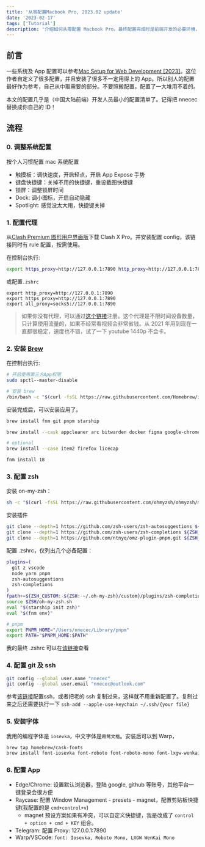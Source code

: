 ```yaml
---
title: '从零配置Macbook Pro, 2023.02 update'
date: '2023-02-17'
tags: ['Tutorial']
description: '介绍如何从零配置 Macbook Pro。最终配置完成时是前端开发的必要环境，以及配好常用工具。'
---
```


## 前言

一些系统及 App 配置可以参考[Mac Setup for Web Development [2023]](https://www.robinwieruch.de/mac-setup-web-development/)。这位作者自定义了很多配置，并且安装了很多不一定用得上的 App。所以别人的配置最好作为参考，自己从中取需要的部分。不要照搬配置，配置了一大堆用不着的。

本文的配置几乎是（中国大陆前端）开发人员最小的配置清单了。记得把 nnecec 替换成你自己的 ID！

## 流程

### 0. 调整系统配置

按个人习惯配置 mac 系统配置

- 触摸板：调快速度，开启轻点，开启 App Expose 手势
- 键盘快捷键：关掉不用的快捷键，重设截图快捷键
- 锁屏：调整锁屏时间
- Dock: 调小图标，开启自动隐藏
- Spotlight: 感觉没太大用，快捷键关掉

### 1. 配置代理

从[Clash Premium 图形用户界面版](https://github.com/Loyalsoldier/clash-rules#clash-premium-%E5%90%84%E7%89%88%E6%9C%AC%E4%B8%8B%E8%BD%BD%E5%9C%B0%E5%9D%80)下载 Clash X Pro。并安装配置 config，该链接同时有 rule 配置，按需使用。

在控制台执行:

```bash
export https_proxy=http://127.0.0.1:7890 http_proxy=http://127.0.0.1:7890 all_proxy=socks5://127.0.0.1:7890
```

或配置`.zshrc`

```shell
export http_proxy=http://127.0.0.1:7890
export https_proxy=http://127.0.0.1:7890
export all_proxy=socks5://127.0.0.1:7890
```

> 如果你没有代理，可以通过[这个链接](https://mojie.nl/#/register?code=xzSjSYO6)注册。这个代理是不限时间设备数量，只计算使用流量的，如果不经常看视频会非常省钱。从 2021 年用到现在一直都很稳定，速度也不错，试了一下 youtube 1440p 不会卡。

### 2. 安装 [Brew](https://brew.sh/)

在控制台执行:

```bash
# 开启使用第三方App权限
sudo spctl--master-disable

# 安装 brew
/bin/bash -c "$(curl -fsSL https://raw.githubusercontent.com/Homebrew/install/HEAD/install.sh)"
```

安装完成后，可以安装应用了。

```bash
brew install fnm git pnpm starship

brew install --cask appcleaner arc bitwarden docker figma google-chrome iina microsoft-edge notion obsidian raycast sourcetree telegram visual-studio-code warp wechat

# optional
brew install --case item2 firefox licecap

fnm install 18
```

### 3. 配置 zsh

安装 on-my-zsh：

```bash
sh -c "$(curl -fsSL https://raw.githubusercontent.com/ohmyzsh/ohmyzsh/master/tools/install.sh)"
```

安装插件

```bash
git clone --depth=1 https://github.com/zsh-users/zsh-autosuggestions ${ZSH_CUSTOM:-~/.oh-my-zsh/custom}/plugins/zsh-autosuggestions
git clone --depth=1 https://github.com/zsh-users/zsh-completions ${ZSH_CUSTOM:-${ZSH:-~/.oh-my-zsh}/custom}/plugins/zsh-completions
git clone --depth=1 https://github.com/ntnyq/omz-plugin-pnpm.git ${ZSH_CUSTOM:-$HOME/.oh-my-zsh/custom}/plugins/pnpm
```

配置 .zshrc，仅列出几个必备配置：

```bash
plugins=(
  git z vscode
  node yarn pnpm
  zsh-autosuggestions
  zsh-completions
)
fpath+=${ZSH_CUSTOM:-${ZSH:-~/.oh-my-zsh}/custom}/plugins/zsh-completions/src
source $ZSH/oh-my-zsh.sh
eval "$(starship init zsh)"
eval "$(fnm env)"

# pnpm
export PNPM_HOME="/Users/nnecec/Library/pnpm"
export PATH="$PNPM_HOME:$PATH"
```

我的最终 .zshrc 可以在[该链接](https://gist.github.com/nnecec/254eef8da4df74d5c577983accd82747)查看

### 4. 配置 git 及 ssh

```bash
git config --global user.name "nnecec"
git config --global user.email "nnecec@outlook.com"
```

参考[该链接](https://docs.github.com/en/authentication/connecting-to-github-with-ssh/generating-a-new-ssh-key-and-adding-it-to-the-ssh-agent)配置ssh，或者把老的 ssh 复制过来，这样就不用重新配置了。复制过来之后还需要执行一下 `ssh-add --apple-use-keychain ~/.ssh/{your file}`

### 5. 安装字体

我用的编程字体是 `iosevka`，中文字体是`霞鹜文楷`。安装后可以到 Warp，

```bash
brew tap homebrew/cask-fonts
brew install font-iosevka font-roboto font-roboto-mono font-lxgw-wenkai
```

### 6. 配置 App

- Edge/Chrome: 设置默认浏览器，登陆 google, github 等账号，其他平台一键登录会很方便
- Raycase: 配置 Window Management - presets - magnet，配置剪贴板快捷键(我配置的是 `cmd+control+v`)
  - magnet 预设方案如果有冲突，可以自定义快捷键，我是改成了 `control + option + cmd + KEY` 组合。
- Telegram: 配置 Proxy: 127.0.0.1:7890
- Warp/VSCode: `font: Iosevka, Roboto Mono, LXGW WenKai Mono`
